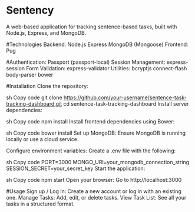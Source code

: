 # Sentency

A web-based application for tracking sentence-based tasks, built with Node.js, Express, and MongoDB.

#Technologies
Backend:
Node.js
Express
MongoDB (Mongoose)
Frontend:
Pug

#Authentication:
Passport (passport-local)
Session Management:
express-session
Form Validation:
express-validator
Utilities:
bcryptjs
connect-flash
body-parser
bower

#Installation
Clone the repository:

sh
Copy code
git clone https://github.com/your-username/sentence-task-tracking-dashboard.git
cd sentence-task-tracking-dashboard
Install server dependencies:

sh
Copy code
npm install
Install frontend dependencies using Bower:

sh
Copy code
bower install
Set up MongoDB: Ensure MongoDB is running locally or use a cloud service.

Configure environment variables: Create a .env file with the following:

sh
Copy code
PORT=3000
MONGO_URI=your_mongodb_connection_string
SESSION_SECRET=your_secret_key
Start the application:

sh
Copy code
npm start
Open your browser: Go to http://localhost:3000

#Usage
Sign up / Log in: Create a new account or log in with an existing one.
Manage Tasks: Add, edit, or delete tasks.
View Task List: See all your tasks in a structured format.
